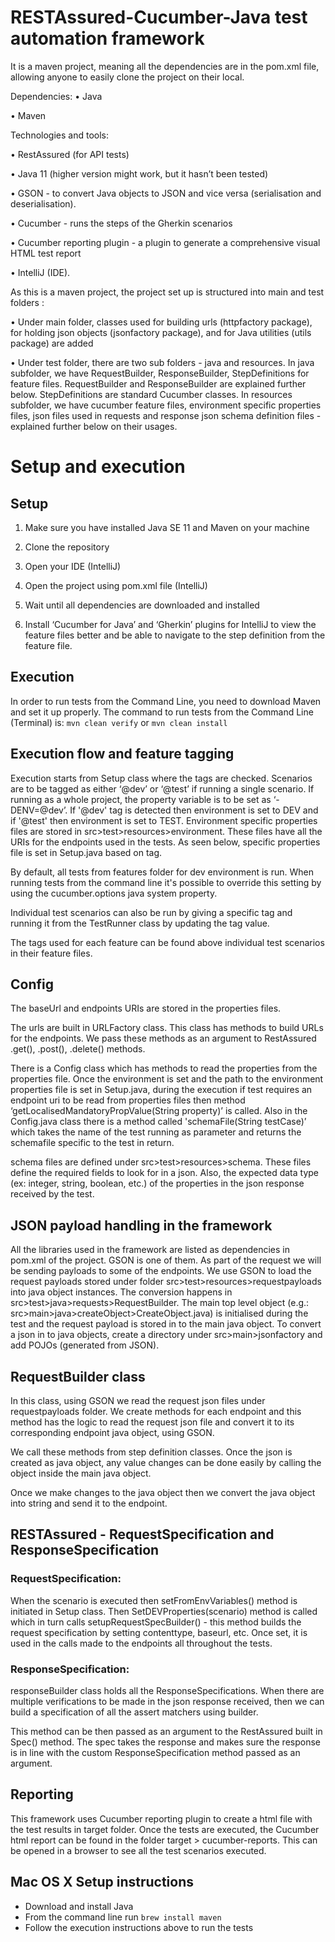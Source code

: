 # RESTAssured-Cucumber-Java test automation framework

It is a maven project, meaning all the dependencies are in the pom.xml file, allowing anyone to easily clone the project on their local.

Dependencies:
•	Java

•	Maven

Technologies and tools:

•	RestAssured (for API tests)

•	Java 11 (higher version might work, but it hasn’t been tested)

•	GSON - to convert Java objects to JSON and vice versa (serialisation and deserialisation).

•	Cucumber - runs the steps of the Gherkin scenarios

•	Cucumber reporting plugin - a plugin to generate a comprehensive visual HTML test report

•	IntelliJ (IDE).

As this is a maven project, the project set up is structured into main and test folders :

•	Under main folder, classes used for building urls (httpfactory package), for holding json objects (jsonfactory package), and for Java utilities (utils package) are added 

•	Under test folder, there are two sub folders - java and resources. In java subfolder, we have RequestBuilder, ResponseBuilder, StepDefinitions for feature files. 
    RequestBuilder and ResponseBuilder are explained further below. StepDefinitions are standard Cucumber classes. In resources subfolder, we have cucumber feature 
    files, environment specific properties files, json files used in requests and response json schema definition files - explained further below on their usages.

# Setup and execution

## Setup

1.	Make sure you have installed Java SE 11 and Maven on your machine
	
2.	Clone the repository
	
3.	Open your IDE (IntelliJ)
	
4.	Open the project using pom.xml file (IntelliJ)
	
5.	Wait until all dependencies are downloaded and installed

6.	Install ‘Cucumber for Java’ and ‘Gherkin’ plugins for IntelliJ to view the feature files better and be able to navigate to the step definition from the feature file.

## Execution

In order to run tests from the Command Line, you need to download Maven and set it up properly. 
The command to run tests from the Command Line (Terminal) is: `mvn clean verify` or `mvn clean install`

## Execution flow and feature tagging

Execution starts from Setup class where the tags are checked. Scenarios are to be tagged as either ‘@dev’ or ‘@test’ if running a single scenario.
If running as a whole project, the property variable is to be set as ‘-DENV=@dev’. If '@dev' tag is detected then environment is set to DEV and 
if '@test' then environment is set to TEST.
Environment specific properties files are stored in src>test>resources>environment.
These files have all the URIs for the endpoints used in the tests. As seen below, specific properties file is set in Setup.java based on tag.

By default, all tests from features folder for dev environment is run. When running tests from the command line it's possible to override this setting by using the cucumber.options java system property.

Individual test scenarios can also be run by giving a specific tag and running it from the TestRunner class by updating the tag value.

The tags used for each feature can be found above individual test scenarios in their feature files.

## Config

The baseUrl and endpoints URIs are stored in the properties files.

The urls are built in URLFactory class. This class has methods to build URLs for the endpoints. We pass these methods as an argument to RestAssured .get(), .post(), .delete() methods.

There is a Config class which has methods to read the properties from the properties file. Once the environment is set and the path to the environment properties file is set in Setup.java, during the execution if test requires 
an endpoint uri to be read from properties files then method ‘getLocalisedMandatoryPropValue(String property)’ is called. Also in the Config.java class there is a method called 'schemaFile(String testCase)’ which takes 
the name of the test running as parameter and returns the schemafile specific to the test in return.

schema files are defined under src>test>resources>schema. These files define the required fields to look for in a json. Also, the  expected data type (ex: integer, string, boolean, etc.) of the properties in the json response received by the test.

## JSON payload handling in the framework

All the libraries used in the framework are listed as dependencies in pom.xml of the project. GSON is one of them.
As part of the request we will be sending payloads to some of the endpoints. We use GSON to load the request payloads stored under folder src>test>resources>requestpayloads into java object instances. The conversion happens in src>test>java>requests>RequestBuilder.
The main top level object (e.g.: src>main>java>createObject>CreateObject.java) is initialised during the test and the request payload is stored in to the main java object.
To convert a json in to java objects, create a directory under src>main>jsonfactory and add POJOs (generated from JSON).


## RequestBuilder class
In this class, using GSON we read the request json files under requestpayloads folder. We create methods for each endpoint and this method has the logic to read the request json file and convert it to its corresponding endpoint java object, using GSON.

We call these methods from step definition classes. Once the json is created as java object, any value changes can be done easily by calling the object inside the main java object.

Once we make changes to the java object then we convert the java object into string and send it to the endpoint.

## RESTAssured - RequestSpecification and ResponseSpecification

### RequestSpecification:

When the scenario is executed then setFromEnvVariables() method is initiated in Setup class. Then SetDEVProperties(scenario) method is called which in turn calls setupRequestSpecBuilder() - this method builds the request specification by setting contenttype, baseurl, etc.
Once set, it is used in the calls made to the endpoints all throughout the tests.

### ResponseSpecification:
responseBuilder class holds all the ResponseSpecifications. When there are multiple verifications to be made in the json response received, then we can build a specification of all the assert matchers using builder.

This method can be then passed as an argument to the RestAssured built in Spec() method. The spec takes the response and makes sure the response is in line with the custom ResponseSpecification method passed as an argument.

## Reporting

This framework uses Cucumber reporting plugin to create a html file with the test results in target folder.  Once the tests are executed, the Cucumber html report can be found in the folder target > cucumber-reports. This can be opened in a browser to see all the test scenarios executed.

## Mac OS X Setup instructions

* Download and install Java
* From the command line run `brew install maven`
* Follow the execution instructions above to run the tests



